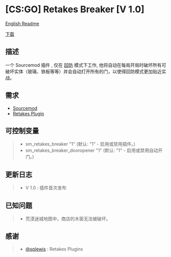 [CS:GO] Retakes Breaker [V 1.0]
===================

[English Readme](https://github.com/RoyZ-CSGO/retakes_breaker/master/readme.md)

[下载](https://github.com/RoyZ-CSGO/retakes_breaker/releases)


描述
-------------
一个 Sourcemod 插件 , 仅在 [回防](https://github.com/splewis/csgo-retakes) 模式下工作, 他将自动在每局开局时破坏所有可破坏实体（玻璃、铁板等等）并会自动打开所有的门，以使得回防模式更加贴近实战。

需求
-------------
- [Sourcemod](https://github.com/alliedmodders/sourcemod)
- [Retakes Plugin](https://github.com/splewis/csgo-retakes)

可控制变量
-------------
> - sm_retakes_breaker "1" (默认: "1" - 启用或禁用插件。)
> - sm_retakes_breaker_dooropener "1" (默认: "1" - 启用或禁用自动开门。)

更新日志
-------------
> - V 1.0 : 插件首次发布

已知问题
-------------
> - 荒漠迷城地图中，商店的木窗无法被破坏。

感谢
-------------
> - [@splewis](https://github.com/splewis) : Retakes Plugins